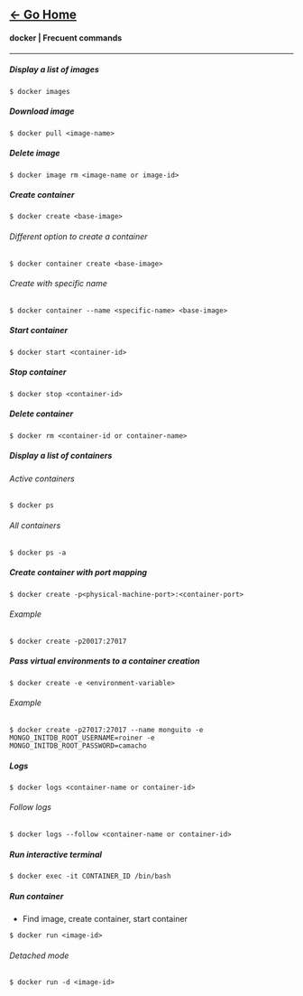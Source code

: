 [&#8592; Go Home](../README.md)
---
#### docker | Frecuent commands
---

##### Display a list of images
```
$ docker images
```
##### Download image
```
$ docker pull <image-name>
```
##### Delete image
```
$ docker image rm <image-name or image-id>
```

##### Create container
```
$ docker create <base-image>
```
###### Different option to create a container
```
$ docker container create <base-image>
```
###### Create with specific name
```
$ docker container --name <specific-name> <base-image>
```
##### Start container 
```
$ docker start <container-id>
```
##### Stop container 
```
$ docker stop <container-id>
```
##### Delete container 
```
$ docker rm <container-id or container-name>
```
##### Display a list of containers
###### Active containers
```
$ docker ps
```
###### All containers
```
$ docker ps -a
```
##### Create container with port mapping
```
$ docker create -p<physical-machine-port>:<container-port>
```
###### Example
```
$ docker create -p20017:27017
```
##### Pass virtual environments to a container creation
```
$ docker create -e <environment-variable>
```
###### Example 
```
$ docker create -p27017:27017 --name monguito -e MONGO_INITDB_ROOT_USERNAME=roiner -e MONGO_INITDB_ROOT_PASSWORD=camacho
```

##### Logs
```
$ docker logs <container-name or container-id>
```
###### Follow logs
```
$ docker logs --follow <container-name or container-id>
```

##### Run interactive terminal
```
$ docker exec -it CONTAINER_ID /bin/bash
```

##### Run container 
- Find image, create container, start container
```
$ docker run <image-id>
```
###### Detached mode
```
$ docker run -d <image-id>
```

